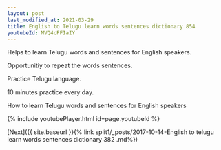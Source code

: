 ```yaml
---
layout: post
last_modified_at: 2021-03-29
title: English to Telugu learn words sentences dictionary 854 
youtubeId: MVQ4cFFIaIY
---
```

 
 
Helps to learn Telugu words and sentences for English speakers.

Opportunitiy to repeat the words sentences. 

Practice Telugu language. 
 
10 minutes practice every day. 
 
How to learn Telugu words and sentences for English speakers 
 
{% include youtubePlayer.html id=page.youtubeId %}
 
 
[Next]({{ site.baseurl }}{% link  split1/_posts/2017-10-14-English to telugu learn words sentences dictionary 382 .md%})
 
